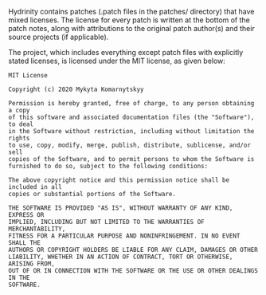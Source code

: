 Hydrinity contains patches (.patch files in the patches/ directory) that have mixed licenses. The license for every patch is written at the bottom of the patch notes, along with attributions to the original patch author(s) and their source projects (if applicable). 

The project, which includes everything except patch files with explicitly stated licenses, is licensed under the MIT license, as given below:
```
MIT License

Copyright (c) 2020 Mykyta Komarnytskyy

Permission is hereby granted, free of charge, to any person obtaining a copy
of this software and associated documentation files (the "Software"), to deal
in the Software without restriction, including without limitation the rights
to use, copy, modify, merge, publish, distribute, sublicense, and/or sell
copies of the Software, and to permit persons to whom the Software is
furnished to do so, subject to the following conditions:

The above copyright notice and this permission notice shall be included in all
copies or substantial portions of the Software.

THE SOFTWARE IS PROVIDED "AS IS", WITHOUT WARRANTY OF ANY KIND, EXPRESS OR
IMPLIED, INCLUDING BUT NOT LIMITED TO THE WARRANTIES OF MERCHANTABILITY,
FITNESS FOR A PARTICULAR PURPOSE AND NONINFRINGEMENT. IN NO EVENT SHALL THE
AUTHORS OR COPYRIGHT HOLDERS BE LIABLE FOR ANY CLAIM, DAMAGES OR OTHER
LIABILITY, WHETHER IN AN ACTION OF CONTRACT, TORT OR OTHERWISE, ARISING FROM,
OUT OF OR IN CONNECTION WITH THE SOFTWARE OR THE USE OR OTHER DEALINGS IN THE
SOFTWARE.
```